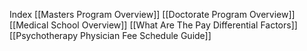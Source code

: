 Index
[[Masters Program Overview]]
[[Doctorate Program Overview]]
[[Medical School Overview]]
[[What Are The Pay Differential Factors]]
[[Psychotherapy Physician Fee Schedule Guide]]

